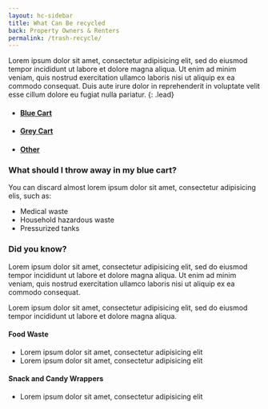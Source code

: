 ```yaml
---
layout: hc-sidebar
title: What Can Be recycled
back: Property Owners & Renters
permalink: /trash-recycle/
---
```


Lorem ipsum dolor sit amet, consectetur adipisicing elit, sed do eiusmod tempor incididunt ut labore et dolore magna aliqua. Ut enim ad minim veniam, quis nostrud exercitation ullamco laboris nisi ut aliquip ex ea commodo consequat. Duis aute irure dolor in reprehenderit in voluptate velit esse cillum dolore eu fugiat nulla pariatur.
{: .lead}

<!-- Nav tabs -->
<ul class="nav nav-tabs nav-justified" role="tablist">
<li role="presentation" class="active"><a href="#home" aria-controls="home" role="tab" data-toggle="tab">
<h4>
<i class="fa fa-fw fa-trash" style="color: #00f;"></i> Blue Cart
</h4>
</a></li>
<li role="presentation"><a href="#profile" aria-controls="profile" role="tab" data-toggle="tab">
<h4>
<i class="fa fa-fw fa-trash" style="color: #666;"></i> Grey Cart
</h4>
</a></li>
<li role="presentation"><a href="#messages" aria-controls="messages" role="tab" data-toggle="tab">
<h4>
<i class="fa fa-fw fa-question-circle" style="color: #000;"></i> Other
</h4>
</a></li>
</ul>

### What should I throw away in my blue cart?

You can discard almost lorem ipsum dolor sit amet, consectetur adipisicing elis, such as:

* Medical waste
* Household hazardous waste
* Pressurized tanks

### Did you know?

Lorem ipsum dolor sit amet, consectetur adipisicing elit, sed do eiusmod tempor incididunt ut labore et dolore magna aliqua. Ut enim ad minim veniam, quis nostrud exercitation ullamco laboris nisi ut aliquip ex ea commodo consequat.

Lorem ipsum dolor sit amet, consectetur adipisicing elit, sed do eiusmod tempor incididunt ut labore et dolore magna aliqua.

#### Food Waste

* Lorem ipsum dolor sit amet, consectetur adipisicing elit
* Lorem ipsum dolor sit amet, consectetur adipisicing elit

#### Snack and Candy Wrappers

* Lorem ipsum dolor sit amet, consectetur adipisicing elit
